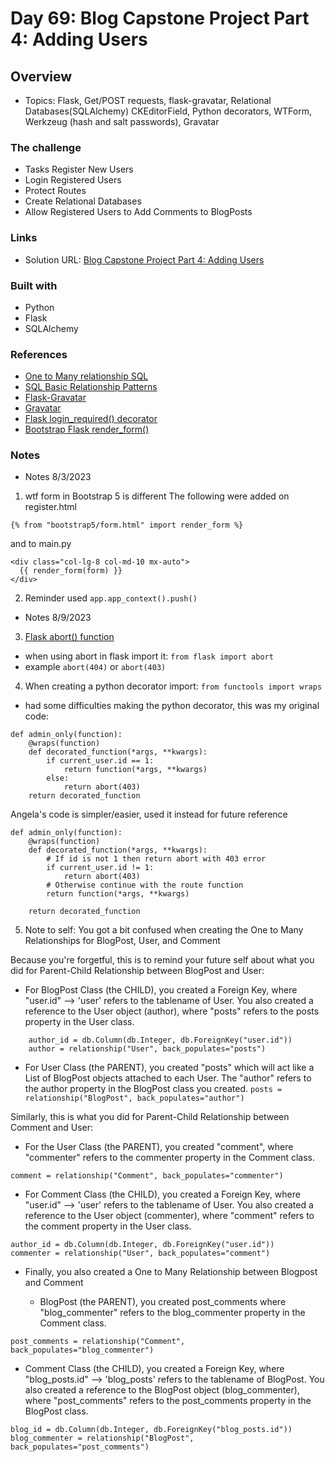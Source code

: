 # Day 69: Blog Capstone Project Part 4: Adding Users

## Overview

- Topics: Flask, Get/POST requests, flask-gravatar, Relational Databases(SQLAlchemy)
CKEditorField, Python decorators, WTForm, Werkzeug (hash and salt passwords), Gravatar


### The challenge

- Tasks Register New Users
- Login Registered Users
- Protect Routes
- Create Relational Databases
- Allow Registered Users to Add Comments to BlogPosts

### Links

- Solution URL: [Blog Capstone Project Part 4: Adding Users](https://github.com/Mikerniker/100_Days_of_Python/tree/main/Day69)

### Built with

- Python
- Flask
- SQLAlchemy

### References

- [One to Many relationship SQL](https://docs.sqlalchemy.org/en/20/orm/basic_relationships.html#one-to-many)
- [SQL Basic Relationship Patterns](https://docs.sqlalchemy.org/en/20/orm/basic_relationships.html)
- [Flask-Gravatar](https://flask-gravatar.readthedocs.io/en/latest/)
- [Gravatar](https://en.gravatar.com/)
- [Flask login_required() decorator](https://flask.palletsprojects.com/en/2.3.x/patterns/viewdecorators/)
- [Bootstrap Flask render_form()](https://bootstrap-flask.readthedocs.io/en/stable/basic/#macros)

### Notes
- Notes 8/3/2023
1. wtf form in Bootstrap 5 is different
The following were added on register.html
```
{% from "bootstrap5/form.html" import render_form %}
```
and to main.py
```
<div class="col-lg-8 col-md-10 mx-auto">
  {{ render_form(form) }}
</div>
```
2. Reminder used  ```app.app_context().push()```

- Notes 8/9/2023
3. [Flask abort() function](https://flask.palletsprojects.com/en/2.3.x/api/#flask.abort) 
- when using abort in flask import it: ```from flask import abort```
- example ```abort(404)``` or ```abort(403)```

4. When creating a python decorator import: ```from functools import wraps```
- had some difficulties making the python decorator, this was my original code:
```
def admin_only(function):
    @wraps(function)
    def decorated_function(*args, **kwargs):
        if current_user.id == 1:
            return function(*args, **kwargs)
        else:
            return abort(403)
    return decorated_function
```
Angela's code is simpler/easier, used it instead for future reference
```
def admin_only(function):
    @wraps(function)
    def decorated_function(*args, **kwargs):
        # If id is not 1 then return abort with 403 error
        if current_user.id != 1:
            return abort(403)
        # Otherwise continue with the route function
        return function(*args, **kwargs)

    return decorated_function
```
5. Note to self: You got a bit confused when creating the One to Many Relationships for BlogPost,
User, and Comment

Because you're forgetful, this is to remind your future self about what you did for Parent-Child Relationship between BlogPost and User:

  - For BlogPost Class (the CHILD), you created a Foreign Key, where "user.id" --> 'user' refers to the tablename of User. You also created a reference to the User object (author), where "posts" refers to the posts property in the User class.
```
    author_id = db.Column(db.Integer, db.ForeignKey("user.id"))
    author = relationship("User", back_populates="posts")
```

  - For User Class (the PARENT), you created "posts" which will act like a List of BlogPost objects attached to each User. The "author" refers to the author property in the BlogPost class you created.
```posts = relationship("BlogPost", back_populates="author")```

Similarly, this is what you did for Parent-Child Relationship between Comment and User:     

  - For the User Class (the PARENT), you created "comment", where "commenter" refers to the commenter property in the Comment class.

```comment = relationship("Comment", back_populates="commenter")```

  - For Comment Class (the CHILD), you created a Foreign Key, where "user.id" --> 'user' refers to the tablename of User. You also created a reference to the User object (commenter), where "comment" refers to the comment property in the User class.

```
author_id = db.Column(db.Integer, db.ForeignKey("user.id"))
commenter = relationship("User", back_populates="comment")
```
- Finally, you also created a One to Many Relationship between Blogpost and Comment

  - BlogPost (the PARENT), you created post_comments where "blog_commenter" refers to the blog_commenter property in the Comment class.
```
post_comments = relationship("Comment", back_populates="blog_commenter")
```
  - Comment Class (the CHILD), you created a Foreign Key, where "blog_posts.id" --> 'blog_posts' refers to the tablename of BlogPost. You also created a reference to the BlogPost object (blog_commenter), where "post_comments" refers to the post_comments property in the BlogPost class.

```
blog_id = db.Column(db.Integer, db.ForeignKey("blog_posts.id"))
blog_commenter = relationship("BlogPost", back_populates="post_comments")
```
